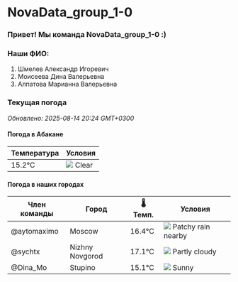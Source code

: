 # NovaData_group_1-0
### Привет! Мы команда NovaData_group_1-0 :)

### Наши ФИО:
1. Шмелев Александр Игоревич
2. Моисеева Дина Валерьевна
3. Алпатова Марианна Валерьевна

### Текущая погода
<!-- WEATHER:START -->
_Обновлено: 2025-08-14 20:24 GMT+0300_

#### Погода в Абакане

| Температура | Условия |
|-------------|----------|
| 15.2°C     | ![](https://cdn.weatherapi.com/weather/64x64/night/113.png) Clear |

#### Погода в наших городах

| Член команды  | Город               | 🌡️ Темп.  | Условия          |
|---------------|---------------------|-----------|--------------------|
| @aytomaximo    | Moscow              |   16.4°C | ![](https://cdn.weatherapi.com/weather/64x64/night/176.png) Patchy rain nearby |
| @sychtx        | Nizhny Novgorod     |   17.1°C | ![](https://cdn.weatherapi.com/weather/64x64/night/116.png) Partly cloudy |
| @Dina_Mo       | Stupino             |   15.1°C | ![](https://cdn.weatherapi.com/weather/64x64/night/113.png) Sunny        |

<!-- WEATHER:END -->
